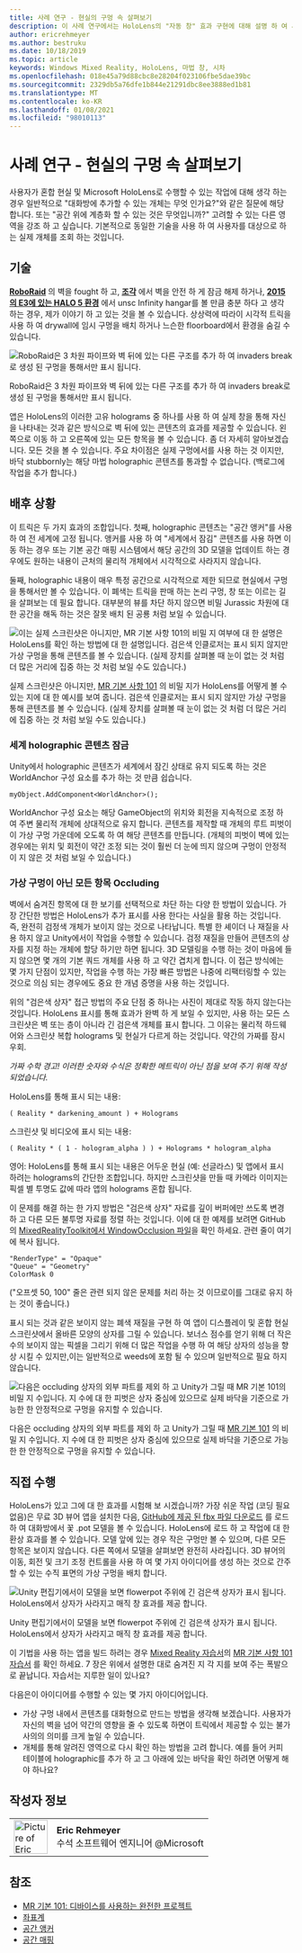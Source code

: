 ```yaml
---
title: 사례 연구 - 현실의 구멍 속 살펴보기
description: 이 사례 연구에서는 HoloLens의 "자동 창" 효과 구현에 대해 설명 하 여 사용자가 바닥의 옆면 및 가상 입구를 볼 수 있도록 합니다.
author: ericrehmeyer
ms.author: bestruku
ms.date: 10/18/2019
ms.topic: article
keywords: Windows Mixed Reality, HoloLens, 마법 창, 시차
ms.openlocfilehash: 018e45a79d88cbc8e28204f023106fbe5dae39bc
ms.sourcegitcommit: 2329db5a76dfe1b844e21291dbc8ee3888ed1b81
ms.translationtype: MT
ms.contentlocale: ko-KR
ms.lasthandoff: 01/08/2021
ms.locfileid: "98010113"
---
```

# <a name="case-study---looking-through-holes-in-your-reality"></a>사례 연구 - 현실의 구멍 속 살펴보기

사용자가 혼합 현실 및 Microsoft HoloLens로 수행할 수 있는 작업에 대해 생각 하는 경우 일반적으로 "대화방에 추가할 수 있는 개체는 무엇 인가요?"와 같은 질문에 해당 합니다. 또는 "공간 위에 계층화 할 수 있는 것은 무엇입니까?" 고려할 수 있는 다른 영역을 강조 하 고 싶습니다. 기본적으로 동일한 기술을 사용 하 여 사용자를 대상으로 하는 실제 개체를 조회 하는 것입니다.

## <a name="the-tech"></a>기술

**[RoboRaid](https://www.youtube.com/watch?v=Hf9qkURqtbM)** 의 벽을 fought 하 고, **[조각](case-study-creating-an-immersive-experience-in-fragments.md)** 에서 벽을 안전 하 게 잠금 해제 하거나, **[2015의 E3에 있는 HALO 5 환경](https://www.youtube.com/watch?v=QDw5QjDtFy8)** 에서 unsc Infinity hangar를 볼 만큼 충분 하다 고 생각 하는 경우, 제가 이야기 하 고 있는 것을 볼 수 있습니다. 상상력에 따라이 시각적 트릭을 사용 하 여 drywall에 임시 구멍을 배치 하거나 느슨한 floorboard에서 환경을 숨길 수 있습니다.

![RoboRaid은 3 차원 파이프와 벽 뒤에 있는 다른 구조를 추가 하 여 invaders break로 생성 된 구멍을 통해서만 표시 됩니다.](../develop/unity/images/roboraid-640px.png)

RoboRaid은 3 차원 파이프와 벽 뒤에 있는 다른 구조를 추가 하 여 invaders break로 생성 된 구멍을 통해서만 표시 됩니다.

앱은 HoloLens의 이러한 고유 holograms 중 하나를 사용 하 여 실제 창을 통해 자신을 나타내는 것과 같은 방식으로 벽 뒤에 있는 콘텐츠의 효과를 제공할 수 있습니다. 왼쪽으로 이동 하 고 오른쪽에 있는 모든 항목을 볼 수 있습니다. 좀 더 자세히 알아보겠습니다. 모든 것을 볼 수 있습니다. 주요 차이점은 실제 구멍에서를 사용 하는 것 이지만, 바닥 stubbornly는 해당 마법 holographic 콘텐츠를 통과할 수 없습니다. (백로그에 작업을 추가 합니다.)

## <a name="behind-the-scenes"></a>배후 상황

이 트릭은 두 가지 효과의 조합입니다. 첫째, holographic 콘텐츠는 "공간 앵커"를 사용 하 여 전 세계에 고정 됩니다. 앵커를 사용 하 여 "세계에서 잠김" 콘텐츠를 사용 하면 이동 하는 경우 또는 기본 공간 매핑 시스템에서 해당 공간의 3D 모델을 업데이트 하는 경우에도 원하는 내용이 근처의 물리적 개체에서 시각적으로 사라지지 않습니다.

둘째, holographic 내용이 매우 특정 공간으로 시각적으로 제한 되므로 현실에서 구멍을 통해서만 볼 수 있습니다. 이 폐색는 트릭을 판매 하는 논리 구멍, 창 또는 이르는 길을 살펴보는 데 필요 합니다. 대부분의 뷰를 차단 하지 않으면 비밀 Jurassic 차원에 대 한 공간을 해독 하는 것은 잘못 배치 된 공룡 처럼 보일 수 있습니다.

![이는 실제 스크린샷은 아니지만, MR 기본 사항 101의 비밀 지 여부에 대 한 설명은 HoloLens를 확인 하는 방법에 대 한 설명입니다. 검은색 인클로저는 표시 되지 않지만 가상 구멍을 통해 콘텐츠를 볼 수 있습니다. (실제 장치를 살펴볼 때 눈이 없는 것 처럼 더 많은 거리에 집중 하는 것 처럼 보일 수도 있습니다.)](images/origamiholecomposited-640px.png)

실제 스크린샷은 아니지만, [MR 기본 사항 101](../develop/unity/tutorials/holograms-101.md) 의 비밀 지가 HoloLens를 어떻게 볼 수 있는 지에 대 한 예시를 보여 줍니다. 검은색 인클로저는 표시 되지 않지만 가상 구멍을 통해 콘텐츠를 볼 수 있습니다. (실제 장치를 살펴볼 때 눈이 없는 것 처럼 더 많은 거리에 집중 하는 것 처럼 보일 수도 있습니다.)

### <a name="world-locking-holographic-content"></a>세계 holographic 콘텐츠 잠금

Unity에서 holographic 콘텐츠가 세계에서 잠긴 상태로 유지 되도록 하는 것은 WorldAnchor 구성 요소를 추가 하는 것 만큼 쉽습니다.

```
myObject.AddComponent<WorldAnchor>();
```

WorldAnchor 구성 요소는 해당 GameObject의 위치와 회전을 지속적으로 조정 하 여 주변 물리적 개체에 상대적으로 유지 합니다. 콘텐츠를 제작할 때 개체의 루트 피벗이이 가상 구멍 가운데에 오도록 하 여 해당 콘텐츠를 만듭니다. (개체의 피벗이 벽에 있는 경우에는 위치 및 회전이 약간 조정 되는 것이 훨씬 더 눈에 띄지 않으며 구멍이 안정적이 지 않은 것 처럼 보일 수 있습니다.)

### <a name="occluding-everything-but-the-virtual-hole"></a>가상 구멍이 아닌 모든 항목 Occluding

벽에서 숨겨진 항목에 대 한 보기를 선택적으로 차단 하는 다양 한 방법이 있습니다. 가장 간단한 방법은 HoloLens가 추가 표시를 사용 한다는 사실을 활용 하는 것입니다. 즉, 완전히 검정색 개체가 보이지 않는 것으로 나타납니다. 특별 한 셰이더 나 재질을 사용 하지 않고 Unity에서이 작업을 수행할 수 있습니다. 검정 재질을 만들어 콘텐츠의 상자를 지정 하는 개체에 할당 하기만 하면 됩니다. 3D 모델링을 수행 하는 것이 마음에 들지 않으면 몇 개의 기본 쿼드 개체를 사용 하 고 약간 겹치게 합니다. 이 접근 방식에는 몇 가지 단점이 있지만, 작업을 수행 하는 가장 빠른 방법은 나중에 리팩터링할 수 있는 것으로 의심 되는 경우에도 중요 한 개념 증명을 사용 하는 것입니다.

위의 "검은색 상자" 접근 방법의 주요 단점 중 하나는 사진이 제대로 작동 하지 않는다는 것입니다. HoloLens 표시를 통해 효과가 완벽 하 게 보일 수 있지만, 사용 하는 모든 스크린샷은 벽 또는 층이 아니라 긴 검은색 개체를 표시 합니다. 그 이유는 물리적 하드웨어와 스크린샷 복합 holograms 및 현실가 다르게 하는 것입니다. 약간의 가짜를 잠시 우회.

*가짜 수학 경고! 이러한 숫자와 수식은 정확한 메트릭이 아닌 점을 보여 주기 위해 작성 되었습니다.*

HoloLens를 통해 표시 되는 내용:

```
( Reality * darkening_amount ) + Holograms
```

스크린샷 및 비디오에 표시 되는 내용:

```
( Reality * ( 1 - hologram_alpha ) ) + Holograms * hologram_alpha
```

영어: HoloLens를 통해 표시 되는 내용은 어두운 현실 (예: 선글라스) 및 앱에서 표시 하려는 holograms의 간단한 조합입니다. 하지만 스크린샷을 만들 때 카메라 이미지는 픽셀 별 투명도 값에 따라 앱의 holograms 혼합 됩니다.

이 문제를 해결 하는 한 가지 방법은 "검은색 상자" 자료를 깊이 버퍼에만 쓰도록 변경 하 고 다른 모든 불투명 자료를 정렬 하는 것입니다. 이에 대 한 예제를 보려면 GitHub의 [MixedRealityToolkit에서 WindowOcclusion 파일](https://github.com/Microsoft/MixedRealityToolkit-Unity/blob/htk_release/Assets/HoloToolkit/Common/Shaders/WindowOcclusion.shader)을 확인 하세요. 관련 줄이 여기에 복사 됩니다.

```
"RenderType" = "Opaque"
"Queue" = "Geometry"
ColorMask 0
```

("오프셋 50, 100" 줄은 관련 되지 않은 문제를 처리 하는 것 이므로이를 그대로 유지 하는 것이 좋습니다.)

표시 되는 것과 같은 보이지 않는 폐색 재질을 구현 하 여 앱이 디스플레이 및 혼합 현실 스크린샷에서 올바른 모양의 상자를 그릴 수 있습니다. 보너스 점수를 얻기 위해 더 작은 수의 보이지 않는 픽셀을 그리기 위해 더 많은 작업을 수행 하 여 해당 상자의 성능을 향상 시킬 수 있지만,이는 일반적으로 weeds에 포함 될 수 있으며 일반적으로 필요 하지 않습니다.

![다음은 occluding 상자의 외부 파트를 제외 하 고 Unity가 그릴 때 MR 기본 101의 비밀 지 수입니다. 지 수에 대 한 피벗은 상자 중심에 있으므로 실제 바닥을 기준으로 가능한 한 안정적으로 구멍을 유지할 수 있습니다.](images/underworld-occluded-640px.png)

다음은 occluding 상자의 외부 파트를 제외 하 고 Unity가 그릴 때 [MR 기본 101](../develop/unity/tutorials/holograms-101.md) 의 비밀 지 수입니다. 지 수에 대 한 피벗은 상자 중심에 있으므로 실제 바닥을 기준으로 가능한 한 안정적으로 구멍을 유지할 수 있습니다.

## <a name="do-it-yourself"></a>직접 수행

HoloLens가 있고 그에 대 한 효과를 시험해 보 시겠습니까? 가장 쉬운 작업 (코딩 필요 없음)은 무료 3D 뷰어 앱을 설치한 다음, [GitHub에 제공 된 fbx 파일 다운로드](https://github.com/Microsoft/HolographicAcademy/tree/CaseStudy-MagicWindow/MagicWindow) 를 로드 하 여 대화방에서 꽃 .pot 모델을 볼 수 있습니다. HoloLens에 로드 하 고 작업에 대 한 환상 효과를 볼 수 있습니다. 모델 앞에 있는 경우 작은 구멍만 볼 수 있으며, 다른 모든 항목은 보이지 않습니다. 다른 쪽에서 모델을 살펴보면 완전히 사라집니다. 3D 뷰어의 이동, 회전 및 크기 조정 컨트롤을 사용 하 여 몇 가지 아이디어를 생성 하는 것으로 간주할 수 있는 수직 표면의 가상 구멍을 배치 합니다.

![Unity 편집기에서이 모델을 보면 flowerpot 주위에 긴 검은색 상자가 표시 됩니다. HoloLens에서 상자가 사라지고 매직 창 효과를 제공 합니다.](images/magicwindowflowerpotineditor.png)

Unity 편집기에서이 모델을 보면 flowerpot 주위에 긴 검은색 상자가 표시 됩니다. HoloLens에서 상자가 사라지고 매직 창 효과를 제공 합니다.

이 기법을 사용 하는 앱을 빌드 하려는 경우 [Mixed Reality 자습서](../develop/unity/tutorials.md)의 [MR 기본 사항 101 자습서](../develop/unity/tutorials/holograms-101.md) 를 확인 하세요. 7 장은 위에서 설명한 대로 숨겨진 지 각 지를 보여 주는 폭발으로 끝납니다. 자습서는 지루한 일이 있나요?

다음은이 아이디어를 수행할 수 있는 몇 가지 아이디어입니다.
* 가상 구멍 내에서 콘텐츠를 대화형으로 만드는 방법을 생각해 보겠습니다. 사용자가 자신의 벽을 넘어 약간의 영향을 줄 수 있도록 하면이 트릭에서 제공할 수 있는 불가사의의 의미를 크게 높일 수 있습니다.
* 개체를 통해 알려진 영역으로 다시 확인 하는 방법을 고려 합니다. 예를 들어 커피 테이블에 holographic를 추가 하 고 그 아래에 있는 바닥을 확인 하려면 어떻게 해야 하나요?

## <a name="about-the-author"></a>작성자 정보

<table style="border-collapse:collapse">
<tr>
<td style="border-style: none" width="60px"><img alt="Picture of Eric Rehmeyer" width="60" height="60" src="images/genericusertile.jpg"></td>
<td style="border-style: none"><b>Eric Rehmeyer</b><br>수석 소프트웨어 엔지니어 @Microsoft</td>
</tr>
</table>

## <a name="see-also"></a>참조
* [MR 기본 101: 디바이스를 사용하는 완전한 프로젝트](../develop/unity/tutorials/holograms-101.md)
* [좌표계](../design/coordinate-systems.md)
* [공간 앵커](../design/spatial-anchors.md)
* [공간 매핑](../design/spatial-mapping.md)
